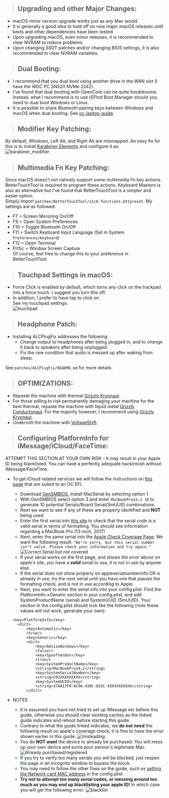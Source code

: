 > ## Upgrading and other Major Changes:

- macOS minor version upgrade works just as any Mac would.
- It is generally a good idea to hold off on new major macOS releases until kexts and other dependencies have been tested.
- Upon upgrading macOS, even minor releases, it is recommended to clear NVRAM to reduce problems.
- Upon changing SSDT patches and/or changing BIOS settings, it is also recommended to clear NVRAM variables.

> ## Dual Booting:

- I recommend that you dual boot using another drive in the WAN slot (I have the WDC PC SN520 NVMe 2242).
- I've found that dual booting with OpenCore can be quite troublesome. Instead, what I recommend is to use rEFInd Boot Manager should you need to dual boot Windows or Linux.
- It is possible to share Bluetooth pairing keys between Windows and macOS when dual booting. See [oc-laptop-guide](https://dortania.github.io/oc-laptop-guide/extras/dual-booting-with-bluetooth-devices.html).

> ## Modifier Key Patching:

By default, Windows, Left Alt, and Right Alt are mismapped. An easy fix for this is to install [Karabiner-Elements](https://karabiner-elements.pqrs.org/) and configure it as:  
![karabiner_modifier](https://github.com/tylernguyen/x1c6-hackintosh/blob/master/docs/assets/img/macOS%20Settings/karabiner_modifier.png)

> ## Multimedia Fn Key Patching:

Since macOS doesn't not natively support some multimedia Fn key actions. BetterTouchTool is required to program these actions. Keyboard Mastero is also an alternative but I've found that BetterTouchTool is a simpler and easier option.  
Simply import `patches/BetterTouchTool/x1c6-functions.bttpreset`. My settings are as followed:

- F7 = Screen Mirroring On/Off
- F9 = Open System Preferences
- F10 = Toggle Bluetooth On/Off
- F11 = Switch Keyboard Input Language (Set in System `Preferences/Keyboard`)
- F12 = Open Terminal
- PrtSc = Window Screen Capture  
  Of course, feel free to change this to your preference in BetterTouchTool.

> ## Touchpad Settings in macOS:

- Force Click is enabled by default, which turns any click on the trackpad into a force touch. I suggest you turn this off.
- In addition, I prefer to have tap to click on.  
  See my touchpad settings:  
  ![touchpad](https://github.com/tylernguyen/x1c6-hackintosh/blob/master/docs/assets/img/macOS%20Settings/touchpad.png)

> ## Headphone Patch:

- Installing ALCPlugFix addresses the following:
  - Change output to headphones after being plugged in, and to change it back to speakers after being unplugged.
  - Fix the rare condition that audio is messed up after waking from sleep.

See `patches/ALCPlugFix/README.md` for more details.

> ## OPTIMIZATIONS:

- Repaste the machine with thermal [Grizzly Kryonaut](https://www.thermal-grizzly.com/en/products/16-kryonaut-en).
- For those willing to risk permanently damaging your machine for the best thermal, repaste the machine with liquid metal [Grizzly Conductonaut](https://www.thermal-grizzly.com/produkte/25-conductonaut). For the majority however, I recommend using [Grizzly Kryonaut](https://www.thermal-grizzly.com/en/products/16-kryonaut-en).
- Undervolt the machine with [VoltageShift](https://github.com/sicreative/VoltageShift).

> ## Configuring PlatformInfo for iMessage/iCloud/FaceTime:

ATTEMPT THIS SECTION AT YOUR OWN RISK - It may result in your Apple ID being blacklisted. You can have a perfectly adequate hackintosh without iMessage/FaceTime.

- To get iCloud related services we will follow the instructions on [this page](https://dortania.github.io/OpenCore-Desktop-Guide/post-install/iservices.html) that are suited to an OC EFI.

  - Download [GenSMBIOS](https://github.com/corpnewt/GenSMBIOS), install MacSerial by selecting option 1
  - With GenSMBIOS select option 3 and enter `MacBookPro14,1 10` to generate 10 potential Serials/Board Serial/SmUUID combinations.
  - Next we want to see if any of these are properly identified and **NOT** being used.
  - Enter the first serial into [this site](http://www.appleserialnumberinfo.com/Desktop/index.php) to check that the serial code is a valid serial in terms of formatting. You should see information regarding a MacBook Pro (13-inch, 2017)
  - Next, enter the same serial into the [Apple Check Coverage Page](https://checkcoverage.apple.com/gb/en/). We want the following result: `"We’re sorry, but this serial number isn’t valid. Please check your information and try again."`
    ![Correct Serial but not covered](https://i.imgur.com/dvYcpHB.png)
  - If your serial works on the first page, and _shows the error above on apple's site_, you have a **valid** serial to use, it is not in use by anyone else.
  - If the serial does not show properly on appleserialnumberinfo OR is already in use, try the next serial until you have one that passes the formatting check, and is not in use according to Apple.
  - Next, you want to enter the serial info into your config.plist. Find the PlatformInfo->Generic section in your config.plist, and add SystemProductName (serial) and SystemUUID (SmUUID). Your section in the config.plist should look like the following (note these values will not work, generate your own):

  ```
  <key>PlatformInfo</key>
  	<dict>
  		<key>Automatic</key>
  		<true/>
  		<key>Generic</key>
  		<dict>
  			<key>AdviseWindows</key>
  			<false/>
  			<key>SpoofVendor</key>
  			<true/>
  			<key>SystemProductName</key>
  			<string>MacBookPro14,1</string>
  			<key>SystemSerialNumber</key>
  			<string>C02XXXXXXXXX</string>
  			<key>SystemUUID</key>
  			<string>37AA17F9-8C9A-430C-815C-XXXXXXXXXXX</string>
  		</dict>
  ```

- NOTES
  - It is assumed you have not tried to set up iMessage etc before this guide, otherwise you should clear existing caches as the linked guide indicates and reboot before starting this guide.
  - Contrary to what the guide linked indicates, we **do not need** the following result on apple's coverage check, it is fine to have the error shown earlier in this guide.
    ![misleading](https://i.imgur.com/oSLMqWa.png)
  - You do **NOT want** the device to already be purchased. You will mess up your own device and some poor person's legitimate Mac.
    ![Already purchased/registered](https://i.imgur.com/rh0r28T.png)
  - If you try to verify too many serials you will be blocked, just reopen the page in an incognito window to bypass the block.
  - You may need to follow the other fixes on the guide, such as [setting the Network card MAC address](https://dortania.github.io/OpenCore-Desktop-Guide/post-install/iservices.html#fixing-rom) in the config.plist
  - **Try not to attempt too many serial codes, or messing around too much as you may end up blacklisting your apple ID!** In which case you will get the following error:
    ![blacklist](https://i.imgur.com/ypDy99L.png)
